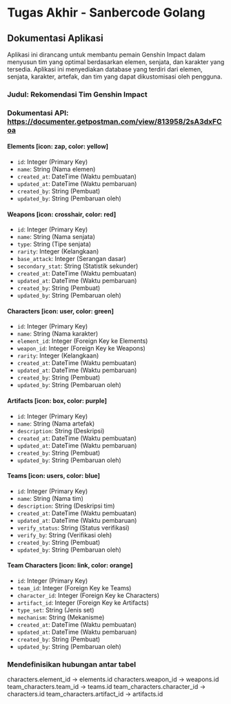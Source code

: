 # Tugas Akhir - Sanbercode Golang 

## Dokumentasi Aplikasi
Aplikasi ini dirancang untuk membantu pemain Genshin Impact dalam menyusun tim yang optimal berdasarkan elemen, senjata, dan karakter yang tersedia. Aplikasi ini menyediakan database yang terdiri dari elemen, senjata, karakter, artefak, dan tim yang dapat dikustomisasi oleh pengguna.

### Judul: Rekomendasi Tim Genshin Impact

### Dokumentasi API: https://documenter.getpostman.com/view/813958/2sA3dxFCoa

#### Elements [icon: zap, color: yellow]
- `id`: Integer (Primary Key)
- `name`: String (Nama elemen)
- `created_at`: DateTime (Waktu pembuatan)
- `updated_at`: DateTime (Waktu pembaruan)
- `created_by`: String (Pembuat)
- `updated_by`: String (Pembaruan oleh)

#### Weapons [icon: crosshair, color: red]
- `id`: Integer (Primary Key)
- `name`: String (Nama senjata)
- `type`: String (Tipe senjata)
- `rarity`: Integer (Kelangkaan)
- `base_attack`: Integer (Serangan dasar)
- `secondary_stat`: String (Statistik sekunder)
- `created_at`: DateTime (Waktu pembuatan)
- `updated_at`: DateTime (Waktu pembaruan)
- `created_by`: String (Pembuat)
- `updated_by`: String (Pembaruan oleh)

#### Characters [icon: user, color: green]
- `id`: Integer (Primary Key)
- `name`: String (Nama karakter)
- `element_id`: Integer (Foreign Key ke Elements)
- `weapon_id`: Integer (Foreign  Key ke Weapons)
- `rarity`: Integer (Kelangkaan)
- `created_at`: DateTime (Waktu pembuatan)
- `updated_at`: DateTime (Waktu pembaruan)
- `created_by`: String (Pembuat)
- `updated_by`: String (Pembaruan oleh)

#### Artifacts [icon: box, color: purple]
- `id`: Integer (Primary Key)
- `name`: String (Nama artefak)
- `description`: String (Deskripsi)
- `created_at`: DateTime (Waktu pembuatan)
- `updated_at`: DateTime (Waktu pembaruan)
- `created_by`: String (Pembuat)
- `updated_by`: String (Pembaruan oleh)

#### Teams [icon: users, color: blue]
- `id`: Integer (Primary Key)
- `name`: String (Nama tim)
- `description`: String (Deskripsi tim)
- `created_at`: DateTime (Waktu pembuatan)
- `updated_at`: DateTime (Waktu pembaruan)
- `verify_status`: String (Status verifikasi)
- `verify_by`: String (Verifikasi oleh)
- `created_by`: String (Pembuat)
- `updated_by`: String (Pembaruan oleh)

#### Team Characters [icon: link, color: orange]
- `id`: Integer (Primary Key)
- `team_id`: Integer (Foreign Key ke Teams)
- `character_id`: Integer (Foreign Key ke Characters)
- `artifact_id`: Integer (Foreign Key ke Artifacts)
- `type_set`: String (Jenis set)
- `mechanism`: String (Mekanisme)
- `created_at`: DateTime (Waktu pembuatan)
- `updated_at`: DateTime (Waktu pembaruan)
- `created_by`: String (Pembuat)
- `updated_by`: String (Pembaruan oleh)

### Mendefinisikan hubungan antar tabel
characters.element_id -> elements.id
characters.weapon_id -> weapons.id
team_characters.team_id -> teams.id
team_characters.character_id -> characters.id
team_characters.artifact_id -> artifacts.id
